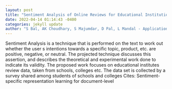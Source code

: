 ```yaml
--- 
layout: post 
title: "Sentiment Analysis of Online Reviews for Educational Institutions" 
date: 2022-04-14 01:14:43 -0400 
categories: jekyll update 
author: "S Bal, AK Choudhary, S Majumdar, D Pal, L Mandal - Applications of Machine Intelligence in" 
--- 
```

Sentiment Analysis is a technique that is performed on the text to work out whether the user s intentions towards a specific topic, product, etc. are positive, negative, or neutral. The projected technique discusses this assertion, and describes the theoretical and experimental work done to indicate its validity. The proposed work focuses on educational institutes review data, taken from schools, colleges etc. The data set is collected by a survey shared among students of schools and colleges Cites: Sentiment-specific representation learning for document-level